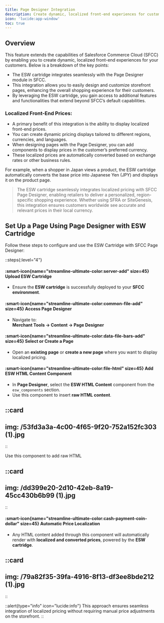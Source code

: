 ```yaml
---
title: Page Designer Integration
description: Create dynamic, localized front-end experiences for customers. 
icon: 'lucide:app-window'
toc: true
---
```


## Overview

This feature extends the capabilities of Salesforce Commerce Cloud (SFCC) by enabling you to create dynamic, localized front-end experiences for your customers. Below is a breakdown of the key points:

- The ESW cartridge integrates seamlessly with the Page Designer module in SFCC.
- This integration allows you to easily design and customize storefront pages, enhancing the overall shopping experience for their customers.
- By leveraging the ESW cartridge, you gain access to additional features and functionalities that extend beyond SFCC’s default capabilities.

### Localized Front-End Prices:

- A primary benefit of this integration is the ability to display localized front-end prices.
- You can create dynamic pricing displays tailored to different regions, currencies, and languages.
- When designing pages with the Page Designer, you can add components to display prices in the customer’s preferred currency.
- These localized prices are automatically converted based on exchange rates or other business rules.

For example, when a shopper in Japan views a product, the ESW cartridge automatically converts the base price into Japanese Yen (JPY) and displays it on the product page.

> The ESW cartridge seamlessly integrates localized pricing with SFCC Page Designer, enabling retailers to deliver a personalized, region-specific shopping experience. Whether using SFRA or SiteGenesis, this integration ensures customers worldwide see accurate and relevant prices in their local currency.

## Set Up a Page Using Page Designer with ESW Cartridge

Follow these steps to configure and use the ESW Cartridge with SFCC Page Designer:

::steps{:level="4"}

#### :smart-icon{name="streamline-ultimate-color:server-add" size=45} Upload ESW Cartridge  

- Ensure the **ESW cartridge** is successfully deployed to your **SFCC environment**.

#### :smart-icon{name="streamline-ultimate-color:common-file-add" size=45} Access Page Designer  

- Navigate to:  
  **Merchant Tools → Content → Page Designer**

#### :smart-icon{name="streamline-ultimate-color:data-file-bars-add" size=45} Select or Create a Page  

- Open an **existing page** or **create a new page** where you want to display localized pricing.

#### :smart-icon{name="streamline-ultimate-color:file-html" size=45} Add ESW HTML Content Component  

- In **Page Designer**, select the **ESW HTML Content** component from the `esw_components` section.
- Use this component to insert **raw HTML content**.

::card
---
img: /53fd3a3a-4c00-4f65-9f20-752a152fc303 (1).jpg
---
::

Use this component to add raw HTML

::card
---
img: /dd399e20-2d10-42eb-8a19-45cc430b6b99 (1).jpg
---
::

#### :smart-icon{name="streamline-ultimate-color:cash-payment-coin-dollar" size=45} Automatic Price Localization  

- Any HTML content added through this component will automatically render with **localized and converted prices**, powered by the **ESW cartridge**.

::card
---
img: /79a82f35-39fa-4916-8f13-df3ee8bde212 (1).jpg
---
::

::alert{type="info" icon="lucide:info"}
This approach ensures seamless integration of localized pricing without requiring manual price adjustments on the storefront.
::
